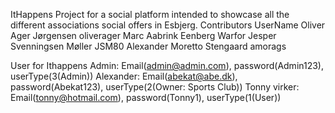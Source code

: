 ItHappens
Project for a social platform intended to showcase all the different associations social offers in Esbjerg.
Contributors                  UserName
Oliver Ager Jørgensen          oliverager
Marc Aabrink Eenberg           Warfor
Jesper Svenningsen Møller      JSM80
Alexander Moretto Stengaard    amorags

User for Ithappens
Admin:         Email(admin@admin.com),     password(Admin123),   userType(3(Admin))
Alexander:     Email(abekat@abe.dk),       password(Abekat123),  userType(2(Owner: Sports Club))
Tonny virker:  Email(tonny@hotmail.com),   password(Tonny1),     userType(1(User))
